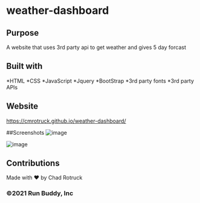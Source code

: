# weather-dashboard

## Purpose 
A website that uses 3rd party api to get weather and gives 5 day forcast

## Built with
*HTML
*CSS
*JavaScript
*Jquery
*BootStrap
*3rd party fonts
*3rd party APIs

## Website
https://cmrotruck.github.io/weather-dashboard/

##Screenshots
![image](https://user-images.githubusercontent.com/65087262/145610130-aab23b8f-c600-4209-815c-f41ef7457b92.png)

![image](https://user-images.githubusercontent.com/65087262/145609940-92eba6ab-62e8-4db1-825d-a882f81fd8b0.png)


## Contributions
Made with ❤️ by Chad Rotruck

### ©️2021 Run Buddy, Inc 
